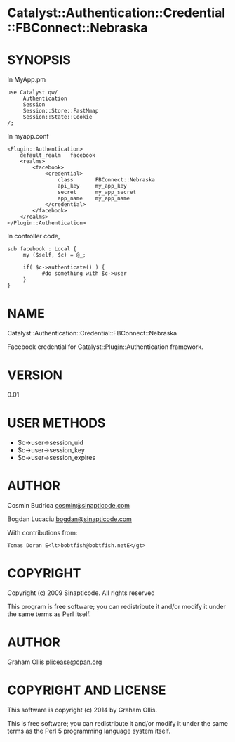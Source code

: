 # Catalyst::Authentication::Credential::FBConnect::Nebraska

# SYNOPSIS

In MyApp.pm

    use Catalyst qw/
         Authentication
         Session
         Session::Store::FastMmap
         Session::State::Cookie
    /;

In myapp.conf

    <Plugin::Authentication>
        default_realm   facebook
        <realms>
            <facebook>
                <credential>
                    class       FBConnect::Nebraska
                    api_key     my_app_key
                    secret      my_app_secret
                    app_name    my_app_name
                </credential>
            </facebook>
        </realms>
    </Plugin::Authentication>

In controller code,

    sub facebook : Local {
         my ($self, $c) = @_;

         if( $c->authenticate() ) {
               #do something with $c->user
         }
    }

# NAME

Catalyst::Authentication::Credential::FBConnect::Nebraska

Facebook credential for Catalyst::Plugin::Authentication framework.

# VERSION

0.01

# USER METHODS

- $c->user->session\_uid
- $c->user->session\_key
- $c->user->session\_expires

# AUTHOR

Cosmin Budrica <cosmin@sinapticode.com>

Bogdan Lucaciu <bogdan@sinapticode.com>

With contributions from:

    Tomas Doran E<lt>bobtfish@bobtfish.netE</gt>

# COPYRIGHT

Copyright (c) 2009 Sinapticode. All rights reserved

This program is free software; you can redistribute it and/or modify it under the same terms as Perl itself.

# AUTHOR

Graham Ollis <plicease@cpan.org>

# COPYRIGHT AND LICENSE

This software is copyright (c) 2014 by Graham Ollis.

This is free software; you can redistribute it and/or modify it under
the same terms as the Perl 5 programming language system itself.
